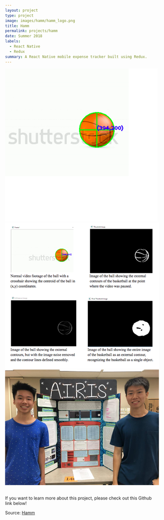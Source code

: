 ```yaml
---
layout: project
type: project
image: images/hamm/hamm_logo.png
title: Hamm
permalink: projects/hamm
date: Summer 2018
labels:
  - React Native
  - Redux
summary: A React Native mobile expense tracker built using Redux.
---
```

<img class class="ui medium right floated rounded image" src="../images/airisdot.png">

<img src="../images/airispic.png">


<br>
<img class class="ui medium left floated rounded image" src="../images/airisgroup.jpg">
<br>
<br>


If you want to learn more about this project, please check out this Github link below!

Source: <a href="https://github.com/fpang0502/Hamm"><i class="large github icon"></i>Hamm</a>
